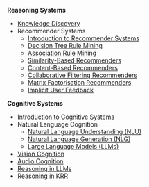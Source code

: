 **Reasoning Systems**

-   [Knowledge Discovery](/ais/irs//rs-2-knowledge-discovery.md "Knowledge Discovery")
-   Recommender Systems
    -   [Introduction to Recommender Systems](/ais/irs/rs-3-introduction-to-recommender-systems.md "Introduction to Recommender Systems")
    -   [Decision Tree Rule Mining](/ais/irs/rs-4-dt-rule-mining.md "Decision Tree Rule Mining")
    -   [Association Rule Mining](/ais/irs/rs-5-association-rule-mining.md "Association Rule Mining")
    -   [Similarity-Based Recommenders](/ais/irs/rs-6-similarity-based-recommenders.md "Similarity-Based Recommenders")
    -   [Content-Based Recommenders](/ais/irs/rs-7-content-based-recommenders.md "Content-Based Recommenders")
    -   [Collaborative Filtering Recommenders](/ais/irs/rs-8-collaborative-filtering-recommenders.md "Collaborative Filtering Recommenders")
    -   [Matrix Factorisation Recommenders](/ais/irs/rs-9-matrix-factorisation-recommenders.md "Matrix Factorisation Recommenders")
    -   [Implicit User Feedback](/ais/irs/rs-10-implicit-user-feedback.md)

**Cognitive Systems**

-   [Introduction to Cognitive Systems](/ais/irs/irs-13-introduction-to-cognitive-systems.md "Introduction to Cognitive Systems")
-   Natural Language Cognition
    -   [Natural Language Understanding (NLU)](/ais/irs/irs-14-natural-language-understanding.md "Natural Language Understanding (NLU)")
    -   [Natural Language Generation (NLG)](/ais/irs/irs-15-natural-language-generation.md "Natural Language Generation (NLG)")
    -   [Large Language Models (LLMs)](/ais/irs/irs-16-large-language-models.md "Large Language Models (LLMs)")
-   [Vision Cognition](/ais/irs/irs-17-vision-cognition.md "Vision Cognition")
-   [Audio Cognition](/ais/irs/irs-18-audio-cognition.md "Audio Cognition")
-   [Reasoning in LLMs](/ais/irs/irs-19-reasoning-in-llms.md)
-   [Reasoning in KRR](/ais/irs/irs-20-reasoning-in-krr.md "Reasoning in KRR")
